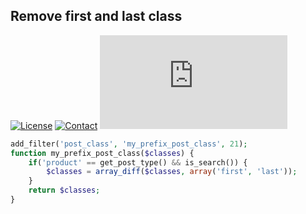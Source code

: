 ## Remove first and last class
[![License](https://img.shields.io/github/license/dedewiweka/snippets?color=brightgreen)](https://github.com/dedewiweka/snippets/blob/main/LICENSE) [![Contact](https://img.shields.io/badge/contact-Dede%20Wiweka-orange)](https://dede.wiweka.com/development) ![File size](https://img.shields.io/github/size/dedewiweka/snippets/Woocommerce/remove-first-and-last-class.md) 
```php
add_filter('post_class', 'my_prefix_post_class', 21);
function my_prefix_post_class($classes) {
	if('product' == get_post_type() && is_search()) {
		$classes = array_diff($classes, array('first', 'last'));
	}
	return $classes;
}
```